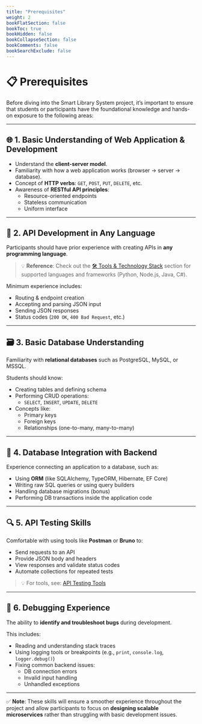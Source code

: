 ```yaml
---
title: "Prerequisites"
weight: 2
bookFlatSection: false
bookToc: true
bookHidden: false
bookCollapseSection: false
bookComments: false
bookSearchExclude: false
---
```


# 📋 Prerequisites

Before diving into the Smart Library System project, it’s important to ensure that students or participants have the foundational knowledge and hands-on exposure to the following areas:

---

## 🌐 1. Basic Understanding of Web Application & Development

- Understand the **client-server model**.
- Familiarity with how a web application works (browser → server → database).
- Concept of **HTTP verbs**: `GET`, `POST`, `PUT`, `DELETE`, etc.
- Awareness of **RESTful API principles**:
  - Resource-oriented endpoints
  - Stateless communication
  - Uniform interface

---

## 🔧 2. API Development in Any Language

Participants should have prior experience with creating APIs in **any programming language**.

> 💡 **Reference**: Check out the [🛠️ Tools & Technology Stack](/docs/tools.md#-tools--technology-stack) section for supported languages and frameworks (Python, Node.js, Java, C#).

Minimum experience includes:
- Routing & endpoint creation
- Accepting and parsing JSON input
- Sending JSON responses
- Status codes (`200 OK`, `400 Bad Request`, etc.)

---

## 🗃️ 3. Basic Database Understanding

Familiarity with **relational databases** such as PostgreSQL, MySQL, or MSSQL.

Students should know:
- Creating tables and defining schema
- Performing CRUD operations:
  - `SELECT`, `INSERT`, `UPDATE`, `DELETE`
- Concepts like:
  - Primary keys
  - Foreign keys
  - Relationships (one-to-many, many-to-many)

---

## 🔌 4. Database Integration with Backend

Experience connecting an application to a database, such as:
- Using **ORM** (like SQLAlchemy, TypeORM, Hibernate, EF Core)
- Writing raw SQL queries or using query builders
- Handling database migrations (bonus)
- Performing DB transactions inside the application code

---

## 🔍 5. API Testing Skills

Comfortable with using tools like **Postman** or **Bruno** to:
- Send requests to an API
- Provide JSON body and headers
- View responses and validate status codes
- Automate collections for repeated tests

> 💡 For tools, see: [API Testing Tools](./tools.md#api-testing-tools)

---

## 🐞 6. Debugging Experience

The ability to **identify and troubleshoot bugs** during development.

This includes:
- Reading and understanding stack traces
- Using logging tools or breakpoints (e.g., `print`, `console.log`, `logger.debug()`)
- Fixing common backend issues:
  - DB connection errors
  - Invalid input handling
  - Unhandled exceptions

---

✅ **Note**: These skills will ensure a smoother experience throughout the project and allow participants to focus on **designing scalable microservices** rather than struggling with basic development issues.
